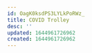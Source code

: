 ```yaml
---
id: OagK0ksdPS3LYLkPoRWz_
title: COVID Trolley
desc: ''
updated: 1644961726962
created: 1644961726962
---
```


